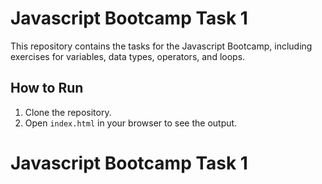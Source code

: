# Javascript Bootcamp Task 1

This repository contains the tasks for the Javascript Bootcamp, including exercises for variables, data types, operators, and loops.

## How to Run
1. Clone the repository.
2. Open `index.html` in your browser to see the output.
# Javascript Bootcamp Task 1


